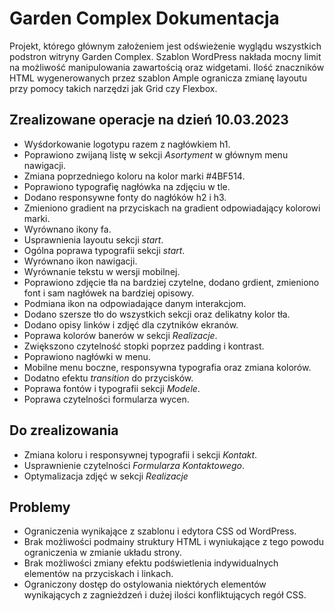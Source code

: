 # **Garden Complex Dokumentacja**

Projekt, którego głównym założeniem jest odświeżenie wyglądu wszystkich podstron witryny Garden Complex. Szablon WordPress nakłada mocny limit na możliwość manipulowania zawartością oraz widgetami. Ilość znaczników HTML wygenerowanych przez szablon Ample ogranicza zmianę layoutu przy pomocy takich narzędzi jak Grid czy Flexbox.

## **Zrealizowane operacje na dzień 10.03.2023**

-   Wyśdorkowanie logotypu razem z nagłówkiem h1.
-   Poprawiono zwijaną listę w sekcji _Asortyment_ w głównym menu nawigacji.
-   Zmiana poprzedniego koloru na kolor marki #4BF514.
-   Poprawiono typografię nagłówka na zdjęciu w tle.
-   Dodano responsywne fonty do nagłóków h2 i h3.
-   Zmieniono gradient na przyciskach na gradient odpowiadający kolorowi marki.
-   Wyrównano ikony fa.
-   Usprawnienia layoutu sekcji _start_.
-   Ogólna poprawa typografii sekcji _start_.
-   Wyrównano ikon nawigacji.
-   Wyrównanie tekstu w wersji mobilnej.
-   Poprawiono zdjęcie tła na bardziej czytelne, dodano grdient, zmieniono font i sam nagłówek na bardziej opisowy.
-   Podmiana ikon na odpowiadające danym interakcjom.
-   Dodano szersze tło do wszystkich sekcji oraz delikatny kolor tła.
-   Dodano opisy linków i zdjęć dla czytników ekranów.
-   Poprawa kolorów banerów w sekcji _Realizacje_.
-   Zwiększono czytelność stopki poprzez padding i kontrast.
-   Poprawiono nagłówki w menu.
-   Mobilne menu boczne, responsywna typografia oraz zmiana kolorów.
-   Dodatno efektu _transition_ do przycisków.
-   Poprawa fontów i typografii sekcji _Modele_.
-   Poprawa czytelności formularza wycen.

## **Do zrealizowania**

-   Zmiana koloru i responsywnej typografii i sekcji _Kontakt_.
-   Usprawnienie czytelności _Formularza Kontaktowego_.
-   Optymalizacja zdjęć w sekcji _Realizacje_

## **Problemy**

-   Ograniczenia wynikające z szablonu i edytora CSS od WordPress.
-   Brak możliwości podmainy struktury HTML i wyniukające z tego powodu ograniczenia w zmianie układu strony.
-   Brak możliwości zmiany efektu podświetlenia indywidualnych elementów na przyciskach i linkach.
-   Ograniczony dostęp do ostylowania niektórych elementów wynikających z zagnieżdzeń i dużej ilości konfliktujących regół CSS.
